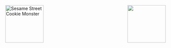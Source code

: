 <div style="display: flex; align-items: center; justify-content: space-between;">
  <picture>
    <source srcset="https://media.giphy.com/media/GRPy8MKag9U1U88hzY/200w.webp" type="image/webp">
    <img src="https://media.giphy.com/media/GRPy8MKag9U1U88hzY/giphy.gif" alt="Sesame Street Cookie Monster" width="120" height="120">
  </picture>

  <picture>
    <img src="http://github-profile-summary-cards.vercel.app/api/cards/repos-per-language?username=damakes&theme=github" height="120em" />
  </picture>



  
<!---
damakes/damakes is a ✨ special ✨ repository because its `README.md` (this file) appears on your GitHub profile.
You can click the Preview link to take a look at your changes.
--->
